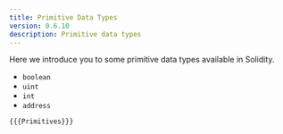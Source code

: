 ```yaml
---
title: Primitive Data Types
version: 0.6.10
description: Primitive data types
---
```


Here we introduce you to some primitive data types available in Solidity.

- `boolean`
- `uint`
- `int`
- `address`

```solidity
{{{Primitives}}}
```
